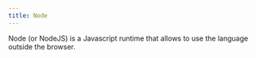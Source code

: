 ```yaml
---
title: Node
---
```


Node (or NodeJS) is a Javascript runtime that allows to use the language outside the browser.
